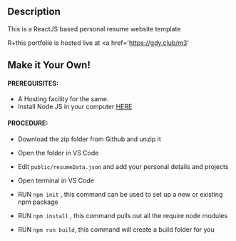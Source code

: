 ## Description

This is a ReactJS based personal resume website template

R+this portfolio is hosted live at <a href='https://gdy.club/m3'

## Make it Your Own!

#### PREREQUISITES:

- A Hosting facility for the same.
- Install Node JS in your computer <a href='https://nodejs.org/en/'>HERE</a>

#### PROCEDURE:

- Download the zip folder from Github and unzip it

- Open the folder in VS Code
- Edit <code>public/resumeData.json</code> and add your personal details and projects
- Open terminal in VS Code
- RUN <code>npm init</code> , this command can be used to set up a new or existing npm package
- RUN <code>npm install</code> , this command pulls out all the require node modules
- RUN <code>npm run build</code>, this command will create a build folder for you
